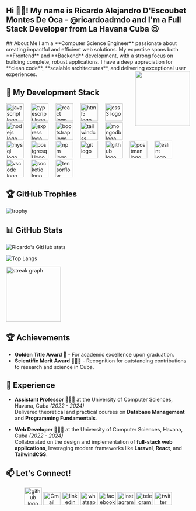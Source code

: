 <h2 align="left">Hi 👋🏻! My name is Ricardo Alejandro D'Escoubet Montes De Oca - @ricardoadmdo and I'm a Full Stack Developer from La Havana Cuba 😉 </h2>
## About Me
I am a **Computer Science Engineer** passionate about creating impactful and efficient web solutions. My expertise spans both **Frontend** and **Backend** development, with a strong focus on building complete, robust applications. I have a deep appreciation for **clean code**, **scalable architectures**, and delivering exceptional user experiences.


<img align="right" height="150" src="https://media.giphy.com/media/26tn33aiTi1jkl6H6/giphy.gif?cid=ecf05e47zi04me71153x08mydh6z5bxme8lduf6tkr55cs72&ep=v1_gifs_search&rid=giphy.gif&ct=g"  />


## 🚀 My Development Stack
<div align="left">
  <img src="https://cdn.jsdelivr.net/gh/devicons/devicon/icons/javascript/javascript-original.svg" height="48" alt="javascript logo"  />
  <img width="12" />
  <img src="https://cdn.jsdelivr.net/gh/devicons/devicon/icons/typescript/typescript-original.svg" height="48" alt="typescript logo"  />
  <img width="12" />
  <img src="https://cdn.jsdelivr.net/gh/devicons/devicon/icons/react/react-original.svg" height="48" alt="react logo"  />
  <img width="12" />
  <img src="https://cdn.jsdelivr.net/gh/devicons/devicon/icons/html5/html5-original.svg" height="48" alt="html5 logo"  />
  <img width="12" />
  <img src="https://cdn.jsdelivr.net/gh/devicons/devicon/icons/css3/css3-original.svg" height="48" alt="css3 logo"  />
  <img width="12" />
  <img src="https://cdn.jsdelivr.net/gh/devicons/devicon/icons/nodejs/nodejs-original.svg" height="48" alt="nodejs logo"  />
  <img width="12" />
  <img src="https://cdn.jsdelivr.net/gh/devicons/devicon/icons/express/express-original.svg" height="48" alt="express logo"  />
  <img width="12" />
  <img src="https://cdn.jsdelivr.net/gh/devicons/devicon/icons/bootstrap/bootstrap-original.svg" height="48" alt="bootstrap logo"  />
  <img width="12" />
  <img src="https://cdn.jsdelivr.net/gh/devicons/devicon/icons/tailwindcss/tailwindcss-original.svg" height="48" alt="tailwindcss logo" />
  <img width="12" />
  <img src="https://cdn.jsdelivr.net/gh/devicons/devicon/icons/mongodb/mongodb-original.svg" height="48" alt="mongodb logo"  />
  <img width="12" />
  <img src="https://cdn.jsdelivr.net/gh/devicons/devicon/icons/mysql/mysql-original.svg" height="48" alt="mysql logo"  />
  <img width="12" />
  <img src="https://cdn.jsdelivr.net/gh/devicons/devicon/icons/postgresql/postgresql-original.svg" height="48" alt="postgresql logo" />
  <img width="12" />
  <img src="https://cdn.jsdelivr.net/gh/devicons/devicon/icons/npm/npm-original-wordmark.svg" height="48" alt="npm logo" />
  <img width="12" />
  <img src="https://cdn.jsdelivr.net/gh/devicons/devicon/icons/git/git-original.svg" height="48" alt="git logo"  />
  <img width="12" />
  <img src="https://cdn.jsdelivr.net/gh/devicons/devicon/icons/github/github-original.svg" height="48" alt="github logo"  />
  <img width="12" />
  <img src="https://cdn.jsdelivr.net/gh/devicons/devicon/icons/postman/postman-original.svg" height="48" alt="postman logo" />
  <img width="12" />
  <img src="https://cdn.jsdelivr.net/gh/devicons/devicon/icons/eslint/eslint-original.svg" height="48" alt="eslint logo"  />
  <img width="12" />
  <img src="https://cdn.jsdelivr.net/gh/devicons/devicon/icons/vscode/vscode-original.svg" height="48" alt="vscode logo"  />
  <img width="12" />
  <img src="https://cdn.jsdelivr.net/gh/devicons/devicon/icons/socketio/socketio-original.svg" height="48" alt="socketio logo"  />
  <img width="12" />
  <img src="https://cdn.jsdelivr.net/gh/devicons/devicon/icons/tensorflow/tensorflow-original.svg" height="48" alt="tensorflow logo"  />
  <img width="12" />
</div>


## 🏆 GitHub Trophies
![trophy](https://github-profile-trophy.vercel.app/?username=ricardoadmdo&theme=dracula)


## 📊 GitHub Stats
![Ricardo's GitHub stats](https://github-readme-stats.vercel.app/api?username=ricardoadmdo&show_icons=true&theme=dark&include_all_commits=true&count_private=true&hide_title=false&token=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)

![Top Langs](https://github-readme-stats.vercel.app/api/top-langs/?username=ricardoadmdo&langs_count=8&theme=dark&layout=compact&token=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)

<img src="https://streak-stats.demolab.com?user=ricardoadmdo&locale=en&mode=daily&theme=dark&hide_border=false&border_radius=5" height="150" alt="streak graph"  />

## 🏆 Achievements
- **Golden Title Award 🥇** - For academic excellence upon graduation.
- **Scientific Merit Award 👨🏻‍🔬** - Recognition for outstanding contributions to research and science in Cuba.

## 💼 Experience
- **Assistant Professor 🧑🏻‍🏫** at the University of Computer Sciences, Havana, Cuba *(2022 - 2024)*  
  Delivered theoretical and practical courses on **Database Management** and **Programming Fundamentals**.

- **Web Developer 👨🏻‍💻** at the University of Computer Sciences, Havana, Cuba *(2022 - 2024)*  
  Collaborated on the design and implementation of **full-stack web applications**, leveraging modern frameworks like **Laravel**, **React**, and **TailwindCSS**.

## 📫 Let's Connect!
<div align="center">
<a href="https://github.com/ricardoadmdo" target="_blank">  <img src="https://cdn.jsdelivr.net/gh/devicons/devicon/icons/github/github-original.svg" height="48" alt="github logo"  /></a>
<a href="mailto:descoubet0107@gmail.com" target="_blank"><img src="https://raw.githubusercontent.com/maurodesouza/profile-readme-generator/master/src/assets/icons/social/gmail/default.svg" width="47" height="35" alt="Gmail logo" /></a>
<a href="https://www.linkedin.com/in/ricardo-alejandro-14aa62306/" target="_blank"><img src="https://raw.githubusercontent.com/maurodesouza/profile-readme-generator/master/src/assets/icons/social/linkedin/default.svg" width="47" height="35" alt="linkedin logo"/></a>
<a href="https://wa.me/5355599180" target="_blank"><img src="https://raw.githubusercontent.com/maurodesouza/profile-readme-generator/master/src/assets/icons/social/whatsapp/default.svg" width="47" height="35" alt="whatsapp logo"/></a>
<a href="https://www.facebook.com/ricardo.descoubet.9" target="_blank">  <img src="https://raw.githubusercontent.com/maurodesouza/profile-readme-generator/master/src/assets/icons/social/facebook/default.svg" width="47" height="35" alt="facebook logo"  /></a>
<a href="https://www.instagram.com/ricardodescoubet/" target="_blank">  <img src="https://raw.githubusercontent.com/maurodesouza/profile-readme-generator/master/src/assets/icons/social/instagram/default.svg" width="47" height="35" alt="instagram logo"  /></a>
<a href="https://t.me/RicardoAlejandro" target="_blank">  <img src="https://raw.githubusercontent.com/maurodesouza/profile-readme-generator/master/src/assets/icons/social/telegram/default.svg" width="47" height="35" alt="telegram logo"  /></a>
<a href="https://x.com/REscoubet" target="_blank"><img src="https://raw.githubusercontent.com/maurodesouza/profile-readme-generator/master/src/assets/icons/social/twitter/default.svg" width="47" height="35" alt="twitter logo"  /></a>
</div>
